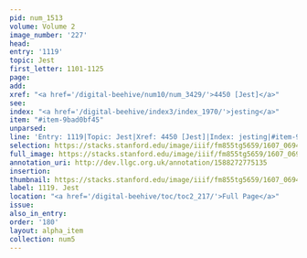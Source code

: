 ```yaml
---
pid: num_1513
volume: Volume 2
image_number: '227'
head:
entry: '1119'
topic: Jest
first_letter: 1101-1125
page:
add:
xref: "<a href='/digital-beehive/num10/num_3429/'>4450 [Jest]</a>"
see:
index: "<a href='/digital-beehive/index3/index_1970/'>jesting</a>"
item: "#item-9bad0bf45"
unparsed:
line: 'Entry: 1119|Topic: Jest|Xref: 4450 [Jest]|Index: jesting|#item-9bad0bf45'
selection: https://stacks.stanford.edu/image/iiif/fm855tg5659/1607_0694/430,3223,2830,973/full/0/default.jpg
full_image: https://stacks.stanford.edu/image/iiif/fm855tg5659/1607_0694/full/full/0/default.jpg
annotation_uri: http://dev.llgc.org.uk/annotation/1588272775135
insertion:
thumbnail: https://stacks.stanford.edu/image/iiif/fm855tg5659/1607_0694/430,3223,600,180/250,/0/default.jpg
label: 1119. Jest
location: "<a href='/digital-beehive/toc/toc2_217/'>Full Page</a>"
issue:
also_in_entry:
order: '180'
layout: alpha_item
collection: num5
---
```

